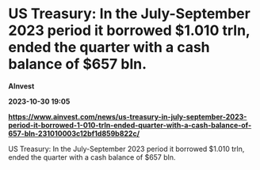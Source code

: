 # US Treasury: In the July-September 2023 period it borrowed $1.010 trln, ended the quarter with a cash balance of $657 bln.
**AInvest**

**2023-10-30 19:05**

**https://www.ainvest.com/news/us-treasury-in-july-september-2023-period-it-borrowed-1-010-trln-ended-quarter-with-a-cash-balance-of-657-bln-231010003c12bf1d859b822c/**

US Treasury: In the July-September 2023 period it borrowed $1.010 trln, ended the quarter with a cash balance of $657 bln.